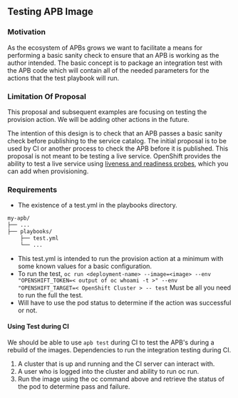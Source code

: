 ## Testing APB Image

### Motivation
As the ecosystem of APBs grows we want to facilitate a means for performing a basic sanity check to ensure that an APB is working as the author intended. The basic concept is to package an integration test with the APB code which will contain all of the needed parameters for the actions that the test playbook will run. 

### Limitation Of Proposal
This proposal and subsequent examples are focusing on testing the provision action. We will be adding other actions in the future. 

The intention of this design is to check that an APB passes a basic sanity check before publishing to the service catalog. The initial proposal is to be used by CI or another process to check the APB before it is published. This proposal is not meant to be testing a live service. OpenShift provides the ability to test a live service using [liveness and readiness probes](https://docs.openshift.org/latest/dev_guide/application_health.html), which you can add when provisioning. 

### Requirements
* The existence of a test.yml in the playbooks directory.
```bash
my-apb/
├── ...
├── playbooks/
    ├── test.yml  
    └── ...
```

* This test.yml is intended to run the provision action at a minimum with some known values for a basic configuration. 
* To run the test, `oc run <deployment-name> --image=<image> --env "OPENSHIFT_TOKEN=< output of oc whoami -t >" --env "OPENSHIFT_TARGET=< OpenShift Cluster > -- test` Must be all you need to run the full the test. 
* Will have to use the pod status to determine if the action was successful or not.

#### Using Test during CI
We should be able to use `apb test` during CI to test the APB's during a rebuild of the images. Dependencies to run the integration testing during CI.

1. A cluster that is up and running and the CI server can interact with.
2. A user who is logged into the cluster and ability to run oc run.
3. Run the image using the oc command above and retrieve the status of the pod to determine pass and failure.
